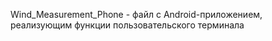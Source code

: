 Wind_Measurement_Phone - файл с Android-приложением, реализующим функции пользовательского терминала

